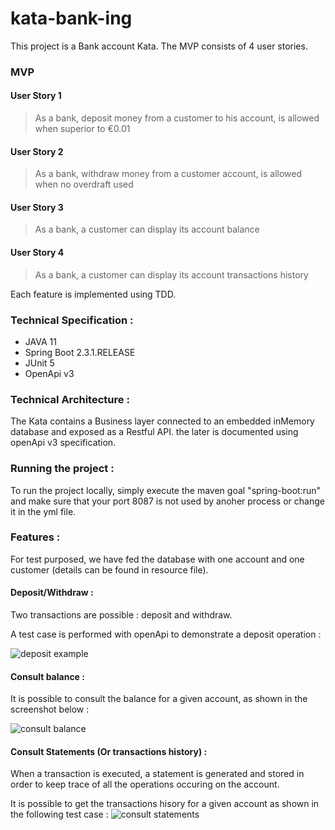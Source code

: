 # kata-bank-ing
This project is a Bank account Kata. The MVP consists of 4 user stories.

### MVP

#### User Story 1
> As a bank, deposit money from a customer to his account, is allowed when superior to €0.01

#### User Story 2
> As a bank, withdraw money from a customer account, is allowed when no overdraft used

#### User Story 3
> As a bank, a customer can display its account balance

#### User Story 4
> As a bank, a customer can display its account transactions history

Each feature is implemented using TDD.

### Technical Specification :
* JAVA 11
* Spring Boot 2.3.1.RELEASE
* JUnit 5
* OpenApi v3

### Technical Architecture :
The Kata contains a Business layer connected to an embedded inMemory database and exposed as a Restful API. the later is documented using openApi v3 specification.

### Running the project :
To run the project locally, simply execute the maven goal "spring-boot:run" and make sure that your port 8087 is not used by anoher process or change it in the yml file.

### Features :
For test purposed, we have fed the database with one account and one customer (details can be found in resource file).

#### Deposit/Withdraw :
Two transactions are possible : deposit and withdraw.

A test case is performed with openApi to demonstrate a deposit operation :


![deposit example](https://i.imgur.com/ofhte0V.jpg)

#### Consult balance :
It is possible to consult the balance for a given account, as shown in the screenshot below :

![consult balance](https://i.imgur.com/xstxeUh.jpg)

#### Consult Statements (Or transactions history) :
When a transaction is executed, a statement is generated and stored in order to keep trace of all the operations occuring on the account.

It is possible to get the transactions hisory for a given account as shown in the following test case :
![consult statements](https://i.imgur.com/QfID7zg.jpg)


